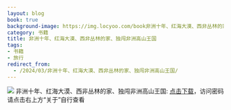 ```yaml
---
layout: blog
book: true
background-image: https://img.locyoo.com/book非洲十年、红海大漠、西非丛林的家、独闯非洲高山王国.jpg
category: 书籍
title: 非洲十年、红海大漠、西非丛林的家、独闯非洲高山王国
tags:
- 书籍
- 旅行
redirect_from:
  - /2024/03/非洲十年、红海大漠、西非丛林的家、独闯非洲高山王国/
---
```

![](https://img.locyoo.com/book非洲十年、红海大漠、西非丛林的家、独闯非洲高山王国.jpg)
非洲十年、红海大漠、西非丛林的家、独闯非洲高山王国: <a name = "ref1" href="https://url18.ctfile.com/f/50983618-1449297787-1a7ac0?p=3619">点击下载</a>，访问密码请点击右上方“关于”自行查看